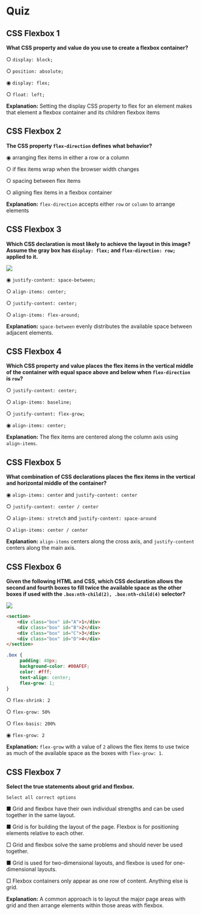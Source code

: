 # Quiz

## **CSS Flexbox 1**

**What CSS property and value do you use to create a flexbox container?**

○ `display: block;`

○ `position: absolute;`

◉ `display: flex;`

○ `float: left;`

**Explanation:** Setting the display CSS property to flex for an element makes that element a flexbox container and its children flexbox items


## **CSS Flexbox 2**

**The CSS property `flex-direction` defines what behavior?**

◉ arranging flex items in either a row or a column

○ if flex items wrap when the browser width changes

○ spacing between flex items

○ aligning flex items in a flexbox container

**Explanation:** `flex-direction` accepts either `row` or `column` to arrange elements


## **CSS Flexbox 3**

**Which CSS declaration is most likely to achieve the layout in this image? Assume the gray box has `display: flex;` and `flex-direction: row;` applied to it.**

![](https://user-images.githubusercontent.com/94882786/176939438-95f60735-53d3-4433-bb6c-d61b6eed7cc0.gif)

◉ `justify-content: space-between;`

○ `align-items: center;`

○ `justify-content: center;`

○ `align-items: flex-around;`

**Explanation:** `space-between` evenly distributes the available space between adjacent elements.


## **CSS Flexbox 4**

**Which CSS property and value places the flex items in the vertical middle of the container with equal space above and below when `flex-direction` is `row`?**

○ `justify-content: center;`

○ `align-items: baseline;`

○ `justify-content: flex-grow;`

◉ `align-items: center;`

**Explanation:** The flex items are centered along the column axis using `align-items`.


## **CSS Flexbox 5**

**What combination of CSS declarations places the flex items in the vertical and horizontal middle of the container?**

◉ `align-items: center` and `justify-content: center`

○ `justify-content: center / center`

○ `align-items: stretch` and `justify-content: space-around`

○ `align-items: center / center`

**Explanation:** `align-items` centers along the cross axis, and `justify-content` centers along the main axis.


## **CSS Flexbox 6**

**Given the following HTML and CSS, which CSS declaration allows the second and fourth boxes to fill twice the available space as the other boxes if used with the `.box:nth-child(2), .box:nth-child(4)` selector?**

![](https://user-images.githubusercontent.com/94882786/176939629-4092936f-4498-4707-a088-2a2b2d24fc19.png)

```html
<section>
    <div class="box" id="A">1</div>
    <div class="box" id="B">2</div>
    <div class="box" id="C">3</div>
    <div class="box" id="D">4</div>
</section>
```

```css
.box {
     padding: 40px;
     background-color: #00AFEF;
     color: #fff;
     text-align: center;
     flex-grow: 1;
}
```

○ `flex-shrink: 2`

○ `flex-grow: 50%`

○ `flex-basis: 200%`

◉ `flex-grow: 2`

**Explanation:** `flex-grow` with a value of `2` allows the flex items to use twice as much of the available space as the boxes with `flex-grow: 1`.


## **CSS Flexbox 7**

**Select the true statements about grid and flexbox.**

	Select all correct options

■ Grid and flexbox have their own individual strengths and can be used together in the same layout.

■ Grid is for building the layout of the page. Flexbox is for positioning elements relative to each other.

□ Grid and flexbox solve the same problems and should never be used together.

■ Grid is used for two-dimensional layouts, and flexbox is used for one-dimensional layouts.

□ Flexbox containers only appear as one row of content. Anything else is grid.

**Explanation:** A common approach is to layout the major page areas with grid and then arrange elements within those areas with flexbox.
